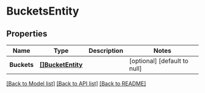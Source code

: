 # BucketsEntity

## Properties
Name | Type | Description | Notes
------------ | ------------- | ------------- | -------------
**Buckets** | [**[]BucketEntity**](BucketEntity.md) |  | [optional] [default to null]

[[Back to Model list]](../README.md#documentation-for-models) [[Back to API list]](../README.md#documentation-for-api-endpoints) [[Back to README]](../README.md)


